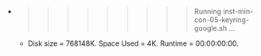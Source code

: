 * >>>>>>>>> Running inst-min-con-05-keyring-google.sh ...
  * Disk size = 768148K. Space Used = 4K. Runtime = 00:00:00:00.
